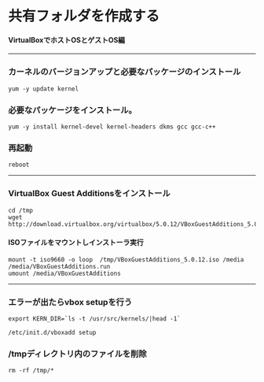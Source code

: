<!-- 参考URL marpの設定 http://qiita.com/pocket8137/items/27ede821e59c12a1b222 -->
<!-- page_number: true -->
<!-- $size: 1:5 縦:横-->
<!-- $theme: gaia -->

# 共有フォルダを作成する

#### VirtualBoxでホストOSとゲストOS編

---

### カーネルのバージョンアップと必要なパッケージのインストール
	yum -y update kernel

### 必要なパッケージをインストール。
	yum -y install kernel-devel kernel-headers dkms gcc gcc-c++

### 再起動
	reboot

---

### VirtualBox Guest Additionsをインストール
	cd /tmp
	wget http://download.virtualbox.org/virtualbox/5.0.12/VBoxGuestAdditions_5.0.12.iso

#### ISOファイルをマウントしインストーラ実行
	mount -t iso9660 -o loop  /tmp/VBoxGuestAdditions_5.0.12.iso /media
	/media/VBoxGuestAdditions.run
	umount /media/VBoxGuestAdditions

---

### エラーが出たらvbox setupを行う
	export KERN_DIR=`ls -t /usr/src/kernels/|head -1`
    
    /etc/init.d/vboxadd setup


### /tmpディレクトリ内のファイルを削除
	rm -rf /tmp/*
    

